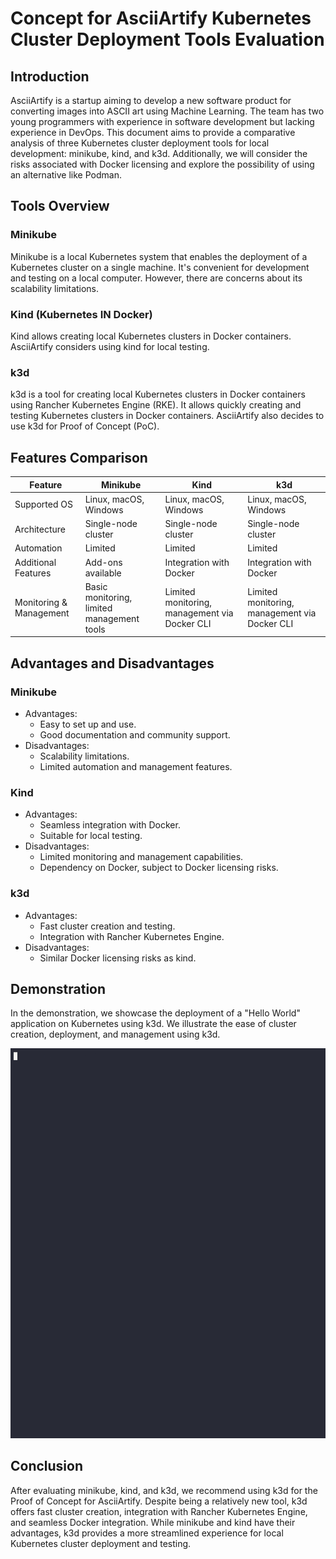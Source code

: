 # Concept for AsciiArtify Kubernetes Cluster Deployment Tools Evaluation

## Introduction

AsciiArtify is a startup aiming to develop a new software product for converting images into ASCII art using Machine Learning. The team has two young programmers with experience in software development but lacking experience in DevOps. This document aims to provide a comparative analysis of three Kubernetes cluster deployment tools for local development: minikube, kind, and k3d. Additionally, we will consider the risks associated with Docker licensing and explore the possibility of using an alternative like Podman.

## Tools Overview

### Minikube

Minikube is a local Kubernetes system that enables the deployment of a Kubernetes cluster on a single machine. It's convenient for development and testing on a local computer. However, there are concerns about its scalability limitations.

### Kind (Kubernetes IN Docker)

Kind allows creating local Kubernetes clusters in Docker containers. AsciiArtify considers using kind for local testing.

### k3d

k3d is a tool for creating local Kubernetes clusters in Docker containers using Rancher Kubernetes Engine (RKE). It allows quickly creating and testing Kubernetes clusters in Docker containers. AsciiArtify also decides to use k3d for Proof of Concept (PoC).

## Features Comparison

| Feature                 | Minikube                                    | Kind                                          | k3d                                           |
|-------------------------|---------------------------------------------|-----------------------------------------------|-----------------------------------------------|
| Supported OS            | Linux, macOS, Windows                      | Linux, macOS, Windows                        | Linux, macOS, Windows                        |
| Architecture            | Single-node cluster                         | Single-node cluster                          | Single-node cluster                          |
| Automation              | Limited                                     | Limited                                       | Limited                                       |
| Additional Features     | Add-ons available                           | Integration with Docker                       | Integration with Docker                       |
| Monitoring & Management | Basic monitoring, limited management tools | Limited monitoring, management via Docker CLI | Limited monitoring, management via Docker CLI |

## Advantages and Disadvantages

### Minikube

- Advantages:
  - Easy to set up and use.
  - Good documentation and community support.
- Disadvantages:
  - Scalability limitations.
  - Limited automation and management features.

### Kind

- Advantages:
  - Seamless integration with Docker.
  - Suitable for local testing.
- Disadvantages:
  - Limited monitoring and management capabilities.
  - Dependency on Docker, subject to Docker licensing risks.

### k3d

- Advantages:
  - Fast cluster creation and testing.
  - Integration with Rancher Kubernetes Engine.
- Disadvantages:
  - Similar Docker licensing risks as kind.

## Demonstration

In the demonstration, we showcase the deployment of a "Hello World" application on Kubernetes using k3d. We illustrate the ease of cluster creation, deployment, and management using k3d.

![DEMO](https://github.com/andrefanatic/AsciiArtify/blob/main/doc/img/demo.gif)

## Conclusion

After evaluating minikube, kind, and k3d, we recommend using k3d for the Proof of Concept for AsciiArtify. Despite being a relatively new tool, k3d offers fast cluster creation, integration with Rancher Kubernetes Engine, and seamless Docker integration. While minikube and kind have their advantages, k3d provides a more streamlined experience for local Kubernetes cluster deployment and testing.

